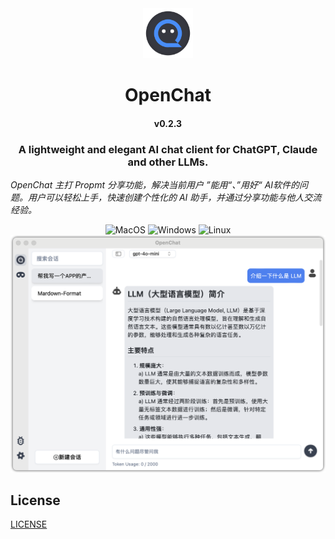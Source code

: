 <div align="center">
<img src='./docs/images/icon.png' width='80'>
</div>

<h1 style="text-align: center">
<span>OpenChat</span>
</h1>
<h4 style="text-align: center">v0.2.3</h4>

<h3 style="text-align: center">
    A lightweight and elegant AI chat client for ChatGPT, Claude and other LLMs.
</h3>

<p style="text-align: left">
    <em>OpenChat 主打 Propmt 分享功能，解决当前用户 ”能用“、”用好“ AI软件的问题。用户可以轻松上手，快速创建个性化的 AI 助手，并通过分享功能与他人交流经验。</em>
</p>

<div align=center>
      <img alt="MacOS" src="https://img.shields.io/badge/-MacOS-black?style=flat&logo=apple&logoColor=white" />
      <img alt="Windows" src="https://img.shields.io/badge/-Windows-blue?style=flat&logo=tauri&logoColor=white" />
      <img alt="Linux" src="https://img.shields.io/badge/-Linux-gray?style=flat&logo=linux&logoColor=white" />
<!-- <img alt="Downloads" src="https://img.shields.io/github/downloads/terasum/openchat/total.svg?style=flat" /> -->
</div>

<div align="center">
<img src="./docs/images/ui-index.png" width="680"/>
</div>


## License

[LICENSE](./LICENSE)
